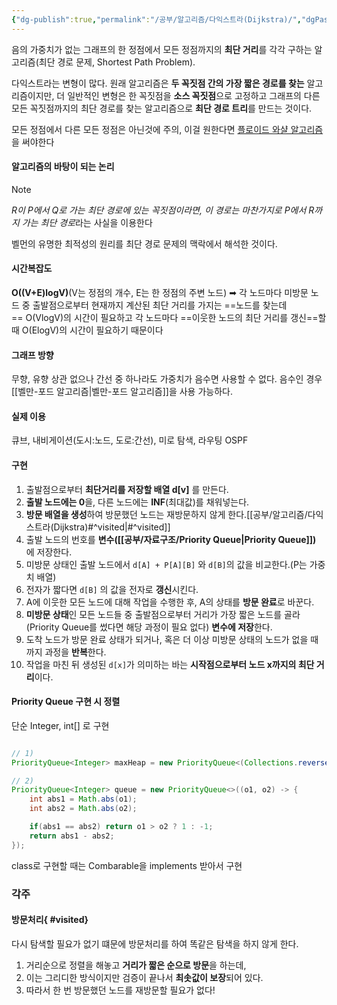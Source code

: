 ```yaml
---
{"dg-publish":true,"permalink":"/공부/알고리즘/다익스트라(Dijkstra)/","dgPassFrontmatter":true,"noteIcon":""}
---
```


음의 가중치가 없는 그래프의 한 정점에서 모든 정점까지의 **최단 거리**를 각각 구하는 알고리즘(최단 경로 문제, Shortest Path Problem).

다익스트라는 변형이 많다. 원래 알고리즘은 **두 꼭짓점 간의 가장 짧은 경로를 찾는** 알고리즘이지만, 더 일반적인 변형은 한 꼭짓점을 **소스 꼭짓점**으로 고정하고 그래프의 다른 모든 꼭짓점까지의 최단 경로를 찾는 알고리즘으로 **최단 경로 트리**를 만드는 것이다.

모든 정점에서 다른 모든 정점은 아닌것에 주의, 이걸 원한다면 [플로이드 와샬 알고리즘](https://sevity.tistory.com/121)을 써야한다

#### 알고리즘의 바탕이 되는 논리

> [!note] 
> *R이 P에서 Q로 가는 최단 경로에 있는 꼭짓점이라면, 이 경로는 마찬가지로 P에서 R까지 가는 최단 경로*라는 사실을 이용한다

벨먼의 유명한 최적성의 원리를 최단 경로 문제의 맥락에서 해석한 것이다.

#### 시간복잡도
**O((V+E)logV)**(V는 정점의 개수, E는 한 정점의 주변 노드)
➡ 각 노드마다 미방문 노드 중 출발점으로부터 현재까지 계산된 최단 거리를 가지는 ==노드를 찾는데== O(VlogV)의 시간이 필요하고 각 노드마다 ==이웃한 노드의 최단 거리를 갱신==할 때 O(ElogV)의 시간이 필요하기 때문이다

#### 그래프 방향
무향, 유향 상관 없으나 간선 중 하나라도 가중치가 음수면 사용할 수 없다.
음수인 경우[[벨만-포드 알고리즘\|벨만-포드 알고리즘]]을 사용 가능하다.

#### 실제 이용
큐브, 내비게이션(도시:노드, 도로:간선), 미로 탐색, 라우팅 OSPF

#### 구현
1. 출발점으로부터 **최단거리를 저장할 배열 d[v]** 를 만든다.
2. **출발 노드에는 0**을, 다른 노드에는 **INF**(최대값)를 채워넣는다.
3. **방문 배열을 생성**하여 방문했던 노드는 재방문하지 않게 한다.[[공부/알고리즘/다익스트라(Dijkstra)#^visited\|#^visited]]
4. 출발 노드의 번호를 **변수([[공부/자료구조/Priority Queue\|Priority Queue]])** 에 저장한다.
5. 미방문 상태인 출발 노드에서 `d[A] + P[A][B]` 와 `d[B]`의 값을 비교한다.(P는 가중치 배열)
6. 전자가 짧다면 `d[B]` 의 값을 전자로 **갱신**시킨다.
7. A에 이웃한 모든 노드에 대해 작업을 수행한 후, A의 상태를 **방문 완료**로 바꾼다.
8. **미방문 상태**인 모든 노드들 중 출발점으로부터 거리가 가장 짧은 노드를 골라(Priority Queue를 썼다면 해당 과정이 필요 없다) **변수에 저장**한다.
9. 도착 노드가 방문 완료 상태가 되거나, 혹은 더 이상 미방문 상태의 노드가 없을 때까지 과정을 **반복**한다.
10. 작업을 마친 뒤 생성된 `d[x]`가 의미하는 바는 **시작점으로부터 노드 x까지의 최단 거리**이다.


#### Priority Queue 구현 시 정렬
단순 Integer, int[] 로 구현
````java

// 1)
PriorityQueue<Integer> maxHeap = new PriorityQueue<(Collections.reverseOrder());

// 2)
PriorityQueue<Integer> queue = new PriorityQueue<>((o1, o2) -> {
	int abs1 = Math.abs(o1);
	int abs2 = Math.abs(o2);

	if(abs1 == abs2) return o1 > o2 ? 1 : -1;
	return abs1 - abs2;
});

````

class로 구현할 때는 Combarable을 implements 받아서 구현














### 각주

#### 방문처리{ #visited}


다시 탐색할 필요가 없기 떄문에 방문처리를 하여 똑같은 탐색을 하지 않게 한다.
1)  거리순으로 정렬을 해놓고 **거리가 짧은 순으로 방문**을 하는데,
2)  이는 그리디한 방식이지만 검증이 끝나서 **최솟값이 보장**되어 있다.
3)  따라서 한 번 방문했던 노드를 재방문할 필요가 없다!